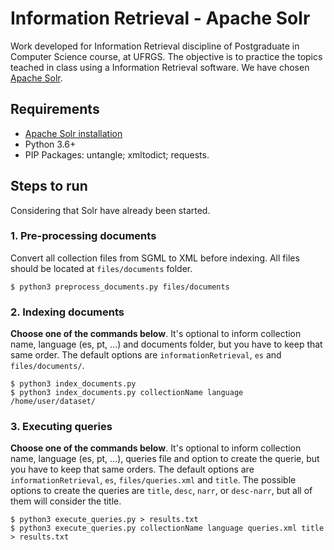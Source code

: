 # Information Retrieval - Apache Solr

Work developed for Information Retrieval discipline of Postgraduate in Computer Science course, at UFRGS.
The objective is to practice the topics teached in class using a Information Retrieval software.
We have chosen [Apache Solr](https://lucene.apache.org/solr/).

## Requirements

* [Apache Solr installation](https://lucene.apache.org/solr/guide/7_7/installing-solr.html)
* Python 3.6+
* PIP Packages: untangle; xmltodict; requests.

## Steps to run
Considering that Solr have already been started.

### 1. Pre-processing documents

Convert all collection files from SGML to XML before indexing. All files should be located at `files/documents` folder.

```
$ python3 preprocess_documents.py files/documents
```

### 2. Indexing documents
**Choose one of the commands below**. It's optional to inform collection name, language (es, pt, ...) and documents folder, but you have to keep that same order. The default options are ```informationRetrieval```, ```es``` and ```files/documents/```. 
```
$ python3 index_documents.py
$ python3 index_documents.py collectionName language /home/user/dataset/
```

### 3. Executing queries
**Choose one of the commands below**. It's optional to inform collection name, language (es, pt, ...), queries file and option to create the querie, but you have to keep that same orders. The default options are ```informationRetrieval```, ```es```, ```files/queries.xml``` and ```title```. The possible options to create the queries are ```title```, ```desc```, ```narr```, or ```desc-narr```, but all of them will consider the title.
```
$ python3 execute_queries.py > results.txt
$ python3 execute_queries.py collectionName language queries.xml title > results.txt
```

